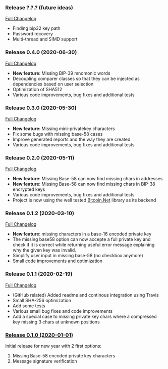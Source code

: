 ### Release ?.?.? (future ideas)
[Full Changelog](https://github.com/Coding-Enthusiast/FinderOuter/compare/v0.4.0.0...master)
* Finding bip32 key path
* Password recovery
* Multi-thread and SIMD support

### Release 0.4.0 (2020-06-30)
[Full Changelog](https://github.com/Coding-Enthusiast/FinderOuter/compare/v0.3.0.0...v0.4.0.0)
* **New feature**: Missing BIP-39 mnomonic words
* Decoupling comparer classes so that they can be injected as dependencies based on user selection
* Optimization of SHA512
* Various code improvements, bug fixes and additional tests

### Release 0.3.0 (2020-05-30)
[Full Changelog](https://github.com/Coding-Enthusiast/FinderOuter/compare/v0.2.0.0...v0.3.0.0)
* **New feature**: Missing mini-privatekey characters
* Fix some bugs with missing base-58 cases
* Improve generated reports and the way they are created
* Various code improvements, bug fixes and additional tests

### Release 0.2.0 (2020-05-11)
[Full Changelog](https://github.com/Coding-Enthusiast/FinderOuter/compare/v0.1.2.0...v0.2.0.0)
* **New feature**: Missing Base-58 can now find missing chars in addresses
* **New feature**: Missing Base-58 can now find missing chars in BIP-38 encrypted keys
* Various code improvements, bug fixes and additional tests
* Project is now using the well tested [Bitcoin.Net](https://github.com/Autarkysoft/Denovo#bitcoinnet) library as its backend

### Release 0.1.2 (2020-03-10)
[Full Changelog](https://github.com/Coding-Enthusiast/FinderOuter/compare/v0.1.1.0...v0.1.2.0)
* **New feature**: missing characters in a base-16 encoded private key
* The missing base58 option can now accepte a full private key and check if it is correct while returning 
useful error message explaining why the given key was invalid.
* Simplify user input in missing base-58 (no checkbox anymore)
* Small code improvements and optimization

### Release 0.1.1 (2020-02-19)
[Full Changelog](https://github.com/Coding-Enthusiast/FinderOuter/compare/v0.1.0.0...v0.1.1.0)
* (GitHub related) Added readme and continous integration using Travis
* Small SHA-256 optimization
* Add some tests
* Various small bug fixes and code improvements
* Add a special case to missing private key chars where a compressed key missing 3 chars
at unknown positions

### [Release 0.1.0 (2020-01-01)](https://github.com/Coding-Enthusiast/FinderOuter/tree/v0.1.0.0)
Initial release for new year with 2 first options:  
1. Missing Base-58 encoded private key characters
2. Message signature verification